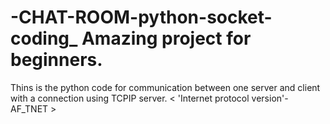 # -CHAT-ROOM-python-socket-coding_ Amazing project for beginners.
Thins is the python code for communication between one server and client with a connection using TCPIP server. &lt; 'Internet protocol version'- AF_TNET >
